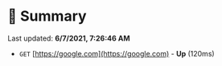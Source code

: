 # 📖 Summary
Last updated: **6/7/2021, 7:26:46 AM**

- `GET` [https://google.com](https://google.com) - **Up** (120ms)
